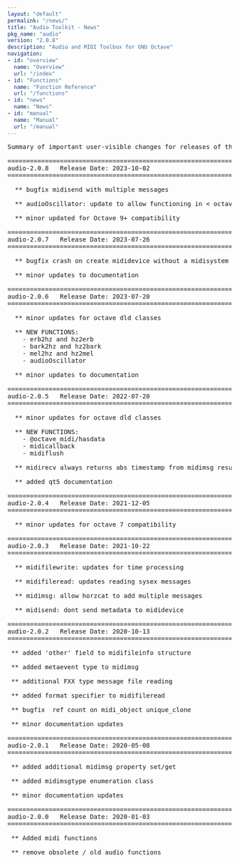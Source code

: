 ```yaml
---
layout: "default"
permalink: "/news/"
title: "Audio Toolkit - News"
pkg_name: "audio"
version: "2.0.8"
description: "Audio and MIDI Toolbox for GNU Octave"
navigation:
- id: "overview"
  name: "Overview"
  url: "/index"
- id: "Functions"
  name: "Function Reference"
  url: "/functions"
- id: "news"
  name: "News"
- id: "manual"
  name: "Manual"
  url: "/manual"
---
```

<pre>
Summary of important user-visible changes for releases of the audio package

===============================================================================
audio-2.0.8   Release Date: 2023-10-02
===============================================================================

  ** bugfix midisend with multiple messages

  ** audioOscillator: update to allow functioning in < octave 6

  ** minor updated for Octave 9+ compatibility

===============================================================================
audio-2.0.7   Release Date: 2023-07-26
===============================================================================

  ** bugfix crash on create mididevice without a midisystem

  ** minor updates to documentation

===============================================================================
audio-2.0.6   Release Date: 2023-07-20
===============================================================================

  ** minor updates for octave dld classes

  ** NEW FUNCTIONS:
    - erb2hz and hz2erb
    - bark2hz and hz2bark
    - mel2hz and hz2mel
    - audioOscillator

  ** minor updates to documentation

===============================================================================
audio-2.0.5   Release Date: 2022-07-20
===============================================================================

  ** minor updates for octave dld classes

  ** NEW FUNCTIONS:
    - @octave_midi/hasdata
    - midicallback
    - midiflush

  ** midirecv always returns abs timestamp from midimsg results

  ** added qt5 documentation

===============================================================================
audio-2.0.4   Release Date: 2021-12-05
===============================================================================

  ** minor updates for octave 7 compatibility

===============================================================================
audio-2.0.3   Release Date: 2021-10-22
===============================================================================

  ** midifilewrite: updates for time processing

  ** midifileread: updates reading sysex messages

  ** midimsg: allow horzcat to add multiple messages

  ** midisend: dont send metadata to mididevice

===============================================================================
audio-2.0.2   Release Date: 2020-10-13
===============================================================================

 ** added 'other' field to midifileinfo structure

 ** added metaevent type to midimsg

 ** additional FXX type message file reading

 ** added format specifier to midifileread

 ** bugfix  ref count on midi_object unique_clone

 ** minor documentation updates

===============================================================================
audio-2.0.1   Release Date: 2020-05-08
===============================================================================

 ** added additional midimsg property set/get

 ** added midimsgtype enumeration class

 ** minor documentation updates

===============================================================================
audio-2.0.0   Release Date: 2020-01-03
===============================================================================

 ** Added midi functions

 ** remove obsolete / old audio functions
</pre>
